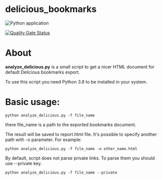 # delicious_bookmarks

![Python application](https://github.com/zhidelev/delicious_bookmarks/workflows/Python%20application/badge.svg?branch=master)

[![Quality Gate Status](https://sonarcloud.io/api/project_badges/measure?project=zhidelev_delicious_bookmarks&metric=alert_status)](https://sonarcloud.io/dashboard?id=zhidelev_delicious_bookmarks)

# About

**analyze_delicious.py** is a small script to get a nicer HTML document for default Delicious bookmarks export.

To use this script you need Python 3.8 to be installed in your system.

# Basic usage:

    python analyze_delicious.py -f file_name

there file_name is a path to the exported bookmarks document.

The result will be saved to report.html file. It's possible to specify another path with -o parameter. For example:

    python analyze_delicious.py -f file_name -o other_name.html

By default, script does not parse private links. To parse them you should use --private key.

    python analyze_delicious.py -f file_name --private

